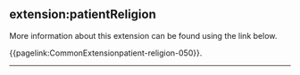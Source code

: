 ## extension:patientReligion

More information about this extension can be found using the link below.

{{pagelink:CommonExtensionpatient-religion-050}}.

---

